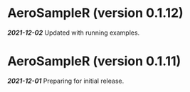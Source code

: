 # AeroSampleR (version 0.1.12)
***2021-12-02*** Updated with running examples. 

# AeroSampleR (version 0.1.11)
***2021-12-01*** Preparing for initial release. 
